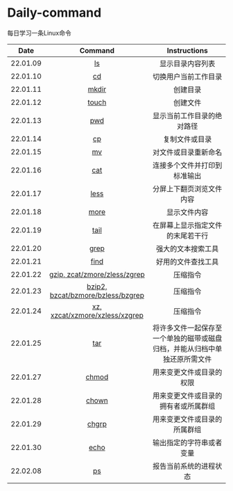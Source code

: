 # Daily-command
每日学习一条Linux命令

|  Date  |   Command   |  Instructions  |
| :--: | :--: | :--: |
|  22.01.09  |  [ls](https://command.iluoli.ren/c/ls.html)  |   显示目录内容列表   |
|  22.01.10  |  [cd](https://command.iluoli.ren/c/cd.html)  |  切换用户当前工作目录  |
|  22.01.11  |  [mkdir](https://command.iluoli.ren/c/mkdir.html)  |  创建目录  |
|  22.01.12  |  [touch](https://command.iluoli.ren/c/touch.html)  |  创建文件  |
|  22.01.13  |  [pwd](https://command.iluoli.ren/c/pwd.html)  |  显示当前工作目录的绝对路径  |
|  22.01.14  |  [cp](https://command.iluoli.ren/c/cp.html)  |  复制文件或目录 |
|  22.01.15  |  [mv](https://command.iluoli.ren/c/mv.html)  |  对文件或目录重新命名  |
|  22.01.16  |  [cat](https://command.iluoli.ren/c/cat.html)  |  连接多个文件并打印到标准输出  |
|  22.01.17  |  [less](https://command.iluoli.ren/c/less.html)  |  分屏上下翻页浏览文件内容  |
|  22.01.18  |  [more](https://command.iluoli.ren/c/more.html)  |  显示文件内容  |
|  22.01.19  |  [tail](https://command.iluoli.ren/c/tail.html)  |  在屏幕上显示指定文件的末尾若干行  |
|  22.01.20  |  [grep](https://command.iluoli.ren/c/grep.html)  |  强大的文本搜索工具  |
|  22.01.21  |  [find](https://command.iluoli.ren/c/find.html)  |  好用的文件查找工具  |
|  22.01.22  |  [gzip, zcat/zmore/zless/zgrep](https://www.litunix.org/pages/a91214/#gzip-zcat-zmore-zless-zgrep) |   压缩指令   |
|  22.01.23  |  [bzip2, bzcat/bzmore/bzless/bzgrep](https://iluoli.ren/pages/a91214/#bzip2-bzcat-bzmore-bzless-bzgrep) |  压缩指令    |
|  22.01.24  |  [xz, xzcat/xzmore/xzless/xzgrep](https://iluoli.ren/pages/a91214/#xz-xzcat-xzmore-xzless-xzgrep)  |  压缩指令  |
|  22.01.25  |  [tar](https://command.iluoli.ren/c/tar.html)  |  将许多文件一起保存至一个单独的磁带或磁盘归档，并能从归档中单独还原所需文件  |
|  22.01.27  |  [chmod](https://command.iluoli.ren/c/chmod.html)  |  用来变更文件或目录的权限  |
|  22.01.28  |  [chown](https://command.iluoli.ren/c/chown.html)  |  用来变更文件或目录的拥有者或所属群组  |
|  22.01.29  |  [chgrp](https://command.iluoli.ren/c/chgrp.html)  |  用来变更文件或目录的所属群组  |
|  22.01.30  |  [echo](https://command.iluoli.ren/c/echo.html)  |  输出指定的字符串或者变量  |
|  22.02.08  |  [ps](https://command.iluoli.ren/c/ps.html)  |  报告当前系统的进程状态  |

